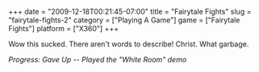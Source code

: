 +++
date = "2009-12-18T00:21:45-07:00"
title = "Fairytale Fights"
slug = "fairytale-fights-2"
category = ["Playing A Game"]
game = ["Fairytale Fights"]
platform = ["X360"]
+++

Wow this sucked.  There aren't words to describe!  Christ.  What garbage.

<i>Progress: Gave Up -- Played the "White Room" demo</i>